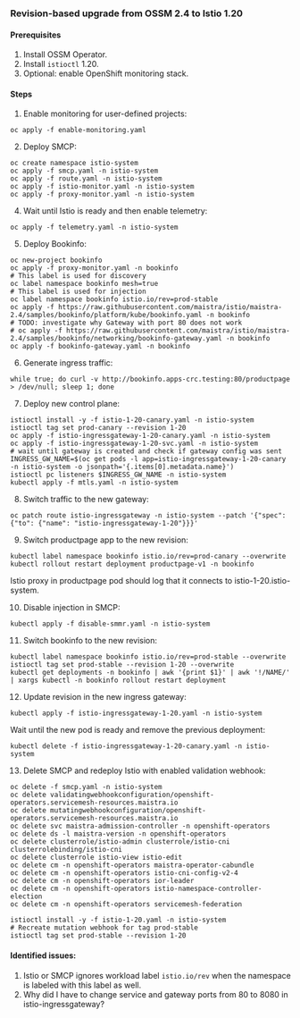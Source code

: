 ### Revision-based upgrade from OSSM 2.4 to Istio 1.20

#### Prerequisites
1. Install OSSM Operator.
2. Install `istioctl` 1.20.
3. Optional: enable OpenShift monitoring stack.

#### Steps
1. Enable monitoring for user-defined projects:
```shell
oc apply -f enable-monitoring.yaml
```
2. Deploy SMCP:
```shell
oc create namespace istio-system
oc apply -f smcp.yaml -n istio-system
oc apply -f route.yaml -n istio-system
oc apply -f istio-monitor.yaml -n istio-system
oc apply -f proxy-monitor.yaml -n istio-system
```

4. Wait until Istio is ready and then enable telemetry:
```shell
oc apply -f telemetry.yaml -n istio-system
```

5. Deploy Bookinfo:
```shell
oc new-project bookinfo
oc apply -f proxy-monitor.yaml -n bookinfo
# This label is used for discovery
oc label namespace bookinfo mesh=true
# This label is used for injection
oc label namespace bookinfo istio.io/rev=prod-stable
oc apply -f https://raw.githubusercontent.com/maistra/istio/maistra-2.4/samples/bookinfo/platform/kube/bookinfo.yaml -n bookinfo
# TODO: investigate why Gateway with port 80 does not work
# oc apply -f https://raw.githubusercontent.com/maistra/istio/maistra-2.4/samples/bookinfo/networking/bookinfo-gateway.yaml -n bookinfo
oc apply -f bookinfo-gateway.yaml -n bookinfo
```

6. Generate ingress traffic:
```shell
while true; do curl -v http://bookinfo.apps-crc.testing:80/productpage > /dev/null; sleep 1; done
```

7. Deploy new control plane:
```shell
istioctl install -y -f istio-1-20-canary.yaml -n istio-system
istioctl tag set prod-canary --revision 1-20
oc apply -f istio-ingressgateway-1-20-canary.yaml -n istio-system
oc apply -f istio-ingressgateway-1-20-svc.yaml -n istio-system
# wait until gateway is created and check if gateway config was sent
INGRESS_GW_NAME=$(oc get pods -l app=istio-ingressgateway-1-20-canary -n istio-system -o jsonpath='{.items[0].metadata.name}')
istioctl pc listeners $INGRESS_GW_NAME -n istio-system
kubectl apply -f mtls.yaml -n istio-system
```

8. Switch traffic to the new gateway:
```shell
oc patch route istio-ingressgateway -n istio-system --patch '{"spec": {"to": {"name": "istio-ingressgateway-1-20"}}}'
```

9. Switch productpage app to the new revision:
```shell
kubectl label namespace bookinfo istio.io/rev=prod-canary --overwrite
kubectl rollout restart deployment productpage-v1 -n bookinfo
```

Istio proxy in productpage pod should log that it connects to istio-1-20.istio-system.

10. Disable injection in SMCP:
```shell
kubectl apply -f disable-smmr.yaml -n istio-system
```

11. Switch bookinfo to the new revision:
```shell
kubectl label namespace bookinfo istio.io/rev=prod-stable --overwrite
istioctl tag set prod-stable --revision 1-20 --overwrite
kubectl get deployments -n bookinfo | awk '{print $1}' | awk '!/NAME/' | xargs kubectl -n bookinfo rollout restart deployment
```

12. Update revision in the new ingress gateway:
```shell
kubectl apply -f istio-ingressgateway-1-20.yaml -n istio-system
```
Wait until the new pod is ready and remove the previous deployment:
```shell
kubectl delete -f istio-ingressgateway-1-20-canary.yaml -n istio-system
```

13. Delete SMCP and redeploy Istio with enabled validation webhook:
```shell
oc delete -f smcp.yaml -n istio-system
oc delete validatingwebhookconfiguration/openshift-operators.servicemesh-resources.maistra.io
oc delete mutatingwebhookconfiguration/openshift-operators.servicemesh-resources.maistra.io
oc delete svc maistra-admission-controller -n openshift-operators
oc delete ds -l maistra-version -n openshift-operators
oc delete clusterrole/istio-admin clusterrole/istio-cni clusterrolebinding/istio-cni
oc delete clusterrole istio-view istio-edit
oc delete cm -n openshift-operators maistra-operator-cabundle
oc delete cm -n openshift-operators istio-cni-config-v2-4
oc delete cm -n openshift-operators ior-leader
oc delete cm -n openshift-operators istio-namespace-controller-election
oc delete cm -n openshift-operators servicemesh-federation
```
```shell
istioctl install -y -f istio-1-20.yaml -n istio-system
# Recreate mutation webhook for tag prod-stable
istioctl tag set prod-stable --revision 1-20
```

#### Identified issues:
1. Istio or SMCP ignores workload label `istio.io/rev` when the namespace is labeled with this label as well.
2. Why did I have to change service and gateway ports from 80 to 8080 in istio-ingressgateway?
